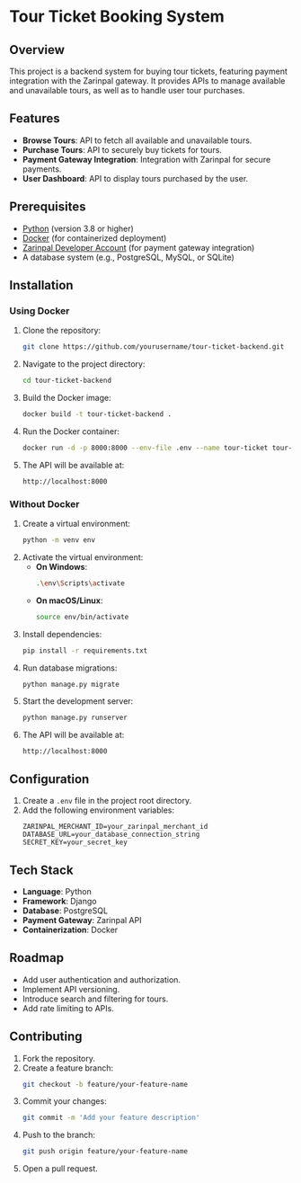# Tour Ticket Booking System

## Overview
This project is a backend system for buying tour tickets, featuring payment integration with the Zarinpal gateway. It provides APIs to manage available and unavailable tours, as well as to handle user tour purchases.

## Features
- **Browse Tours**: API to fetch all available and unavailable tours.
- **Purchase Tours**: API to securely buy tickets for tours.
- **Payment Gateway Integration**: Integration with Zarinpal for secure payments.
- **User Dashboard**: API to display tours purchased by the user.

## Prerequisites
- [Python](https://www.python.org/) (version 3.8 or higher)
- [Docker](https://www.docker.com/) (for containerized deployment)
- [Zarinpal Developer Account](https://www.zarinpal.com/) (for payment gateway integration)
- A database system (e.g., PostgreSQL, MySQL, or SQLite)

## Installation
### Using Docker
1. Clone the repository:
   ```bash
   git clone https://github.com/yourusername/tour-ticket-backend.git
   ```
2. Navigate to the project directory:
   ```bash
   cd tour-ticket-backend
   ```
3. Build the Docker image:
   ```bash
   docker build -t tour-ticket-backend .
   ```
4. Run the Docker container:
   ```bash
   docker run -d -p 8000:8000 --env-file .env --name tour-ticket tour-ticket-backend
   ```
5. The API will be available at:
   ```
   http://localhost:8000
   ```

### Without Docker
1. Create a virtual environment:
   ```bash
   python -m venv env
   ```
2. Activate the virtual environment:
   - **On Windows**:
     ```bash
     .\env\Scripts\activate
     ```
   - **On macOS/Linux**:
     ```bash
     source env/bin/activate
     ```
3. Install dependencies:
   ```bash
   pip install -r requirements.txt
   ```
4. Run database migrations:
   ```bash
   python manage.py migrate
   ```
5. Start the development server:
   ```bash
   python manage.py runserver
   ```
6. The API will be available at:
   ```
   http://localhost:8000
   ```

## Configuration
1. Create a `.env` file in the project root directory.
2. Add the following environment variables:
   ```env
   ZARINPAL_MERCHANT_ID=your_zarinpal_merchant_id
   DATABASE_URL=your_database_connection_string
   SECRET_KEY=your_secret_key
   ```
## Tech Stack
- **Language**: Python
- **Framework**: Django
- **Database**: PostgreSQL
- **Payment Gateway**: Zarinpal API
- **Containerization**: Docker

## Roadmap
- Add user authentication and authorization.
- Implement API versioning.
- Introduce search and filtering for tours.
- Add rate limiting to APIs.

## Contributing
1. Fork the repository.
2. Create a feature branch:
   ```bash
   git checkout -b feature/your-feature-name
   ```
3. Commit your changes:
   ```bash
   git commit -m 'Add your feature description'
   ```
4. Push to the branch:
   ```bash
   git push origin feature/your-feature-name
   ```
5. Open a pull request.
